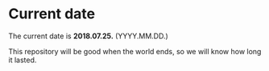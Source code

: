 # Current date

The current date is **2018.07.25.** (YYYY.MM.DD.)

This repository will be good when the world ends, so we will know how long it lasted.